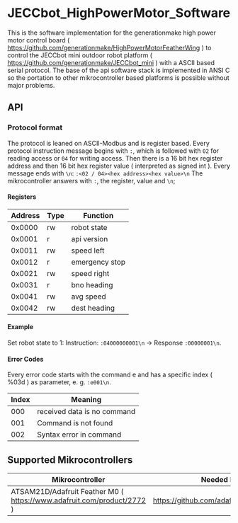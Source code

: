 # JECCbot_HighPowerMotor_Software
This is the software implementation for the generationmake high power motor control board ( https://github.com/generationmake/HighPowerMotorFeatherWing ) to control the JECCbot mini  outdoor robot platform ( https://github.com/generationmake/JECCbot_mini ) with a ASCII based serial protocol. The base of the api software stack is implemented in ANSI C so the portation to other mikrocontroller based platforms is possible without major problems.

## API

### Protocol format

The protocol is leaned on ASCII-Modbus and is register based. 
Every protocol instruction message begins with ```:```, which is followed with ```02``` for reading access or ```04``` for writing access. Then there is a 16 bit hex register address and then 16 bit hex register value ( interpreted as signed int ). Every message ends with ```\n```: ```:<02 / 04><hex address><hex value>\n```
The mikrocontroller answers with ```:```, the register, value and ```\n```;

#### Registers

| Address | Type | Function       |
| ------- | ---- | -------------- |
| 0x0000  | rw   | robot state    |
| 0x0001  | r    | api version    |
| 0x0011  | rw   | speed left     |
| 0x0012  | r    | emergency stop |
| 0x0021  | rw   | speed right    |
| 0x0031  | r    | bno heading    |
| 0x0041  | rw   | avg speed      |
| 0x0042  | rw   | dest heading   |

#### Example

Set robot state to 1:
Instruction: ```:04000000001\n``` -> Response ```:00000001\n```.


#### Error Codes

Every error code starts with the command e and has a specific index ( %03d ) as parameter, e. g. ```:e001\n```.

| Index | Meaning |
| ----- | ------- |
| 000 | received data is no command |
| 001 | Command is not found |
| 002 | Syntax error in command |

## Supported Mikrocontrollers

| Mikrocontroller | Needed Libraries |
| --------------- | ---------------- |
| ATSAM21D/Adafruit Feather M0 ( https://www.adafruit.com/product/2772 ) | https://github.com/adafruit/Adafruit_ADS1X15 |
